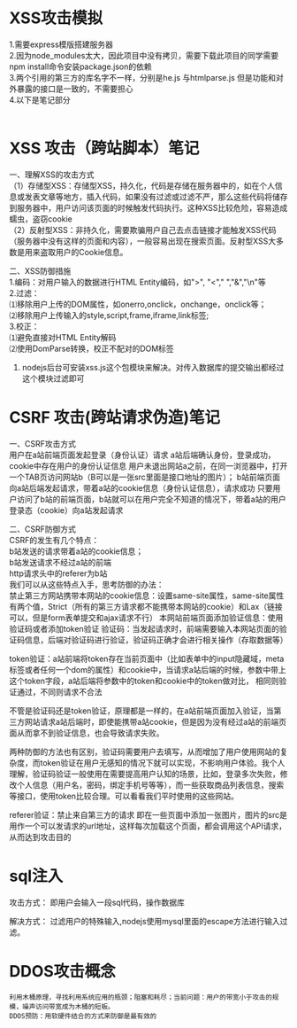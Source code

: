 # XSS攻击模拟
1.需要express模版搭建服务器<br>
2.因为node_modules太大，因此项目中没有拷贝，需要下载此项目的同学需要npm install命令安装package.json的依赖<br>
3.两个引用的第三方的库名字不一样，分别是he.js  与htmlparse.js  但是功能和对外暴露的接口是一致的，不需要担心<br>
4.以下是笔记部分<br>
<br>
# XSS 攻击（跨站脚本）笔记
一、理解XSS的攻击方式<br>
（1）存储型XSS：存储型XSS，持久化，代码是存储在服务器中的，如在个人信息或发表文章等地方，插入代码，如果没有过滤或过滤不严，那么这些代码将储存到服务器中，用户访问该页面的时候触发代码执行。这种XSS比较危险，容易造成蠕虫，盗窃cookie<br>
（2）反射型XSS：非持久化，需要欺骗用户自己去点击链接才能触发XSS代码（服务器中没有这样的页面和内容），一般容易出现在搜索页面。反射型XSS大多数是用来盗取用户的Cookie信息。<br>

二、XSS防御措施<br>
1.编码：对用户输入的数据进行HTML Entity编码，如">", "<"," ","&","\n"等<br>
2.过滤：<br>
    ⑴移除用户上传的DOM属性，如onerro,onclick，onchange，onclick等；<br>
    ⑵移除用户上传输入的style,script,frame,iframe,link标签;<br>
3.校正：<br>
    ⑴避免直接对HTML Entity解码<br>
    ⑵使用DomParse转换，校正不配对的DOM标签<br>
1. nodejs后台可安装xss.js这个包模块来解决。对传入数据库的提交输出都经过这个模块过滤即可
       
# CSRF 攻击(跨站请求伪造)笔记

一、CSRF攻击方式<br>
  用户在a站前端页面发起登录（身份认证）请求
  a站后端确认身份，登录成功，cookie中存在用户的身份认证信息
  用户未退出网站a之前，在同一浏览器中，打开一个TAB页访问网站b（B可以是一张src里面是接口地址的图片）；
  b站前端页面向a站后端发起请求，带着a站的cookie信息（身份认证信息），请求成功
  只要用户访问了b站的前端页面，b站就可以在用户完全不知道的情况下，带着a站的用户登录态（cookie）向a站发起请求

二、CSRF防御方式<br>
  CSRF的发生有几个特点：<br>
  b站发送的请求带着a站的cookie信息；<br>
  b站发送请求不经过a站的前端<br>
  http请求头中的referer为b站<br>
  我们可以从这些特点入手，思考防御的办法：<br>
  禁止第三方网站携带本网站的cookie信息：设置same-site属性，same-site属性有两个值，Strict（所有的第三方请求都不能携带本网站的cookie）和Lax（链接可以，但是form表单提交和ajax请求不行）
  本网站前端页面添加验证信息：使用验证码或者添加token验证
  验证码：当发起请求时，前端需要输入本网站页面的验证码信息，后端对验证码进行验证，验证码正确才会进行相关操作（存取数据等）<br>

  token验证：a站前端将token存在当前页面中（比如表单中的input隐藏域，meta标签或者任何一个dom的属性）和cookie中，当请求a站后端的时候，参数中带上这个token字段，a站后端将参数中的token和cookie中的token做对比， 相同则验证通过，不同则请求不合法<br>

  不管是验证码还是token验证，原理都是一样的，在a站前端页面加入验证，当第三方网站请求a站后端时，即使能携带a站cookie，但是因为没有经过a站的前端页面从而拿不到验证信息，也会导致请求失败。<br>

  两种防御的方法也有区别，验证码需要用户去填写，从而增加了用户使用网站的复杂度，而token验证在用户无感知的情况下就可以实现，不影响用户体验。我个人理解，验证码验证一般使用在需要提高用户认知的场景，比如，登录多次失败，修改个人信息（用户名，密码，绑定手机号等等），而一些获取商品列表信息，搜索等接口，使用token比较合理。可以看看我们平时使用的这些网站。<br>

  referer验证：禁止来自第三方的请求
  即在一些页面中添加一张图片，图片的src是用作一个可以发请求的url地址，这样每次加载这个页面，都会调用这个API请求，从而达到攻击目的

# sql注入<br>

  攻击方式： 即用户会输入一段sql代码，操作数据库<br>

  解决方式： 过滤用户的特殊输入,nodejs使用mysql里面的escape方法进行输入过滤。<br>

# DDOS攻击概念<br>

    利用木桶原理，寻找利用系统应用的瓶颈；阻塞和耗尽；当前问题：用户的带宽小于攻击的规模，噪声访问带宽成为木桶的短板。
    DDOS预防：用软硬件结合的方式来防御是最有效的